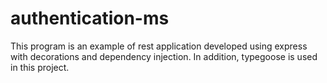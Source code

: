 # authentication-ms

This program is an example of rest application developed using express with decorations and dependency injection. In addition, typegoose is used in this project.
